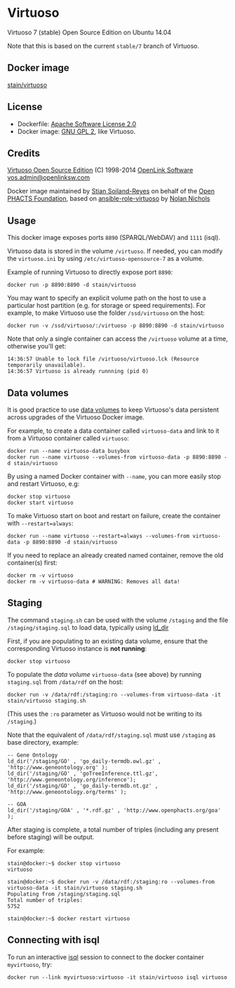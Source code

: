 # Virtuoso

Virtuoso 7 (stable) Open Source Edition on Ubuntu 14.04

Note that this is based on the current `stable/7` branch of Virtuoso. 

## Docker image

[stain/virtuoso](https://registry.hub.docker.com/u/stain/virtuoso/)


## License

* Dockerfile: [Apache Software License 2.0](LICENSE.md) 
* Docker image: [GNU GPL 2](https://github.com/openlink/virtuoso-opensource/blob/develop/7/LICENSE), like Virtuoso.


## Credits

[Virtuoso Open Source Edition](https://github.com/openlink/virtuoso-opensource) (C) 1998-2014 [OpenLink Software](http://www.openlinksw.com/) <vos.admin@openlinksw.com>

Docker image maintained by [Stian Soiland-Reyes](http://orcid.org/0000-0001-9842-9718) on behalf of the 
[Open PHACTS Foundation](http://www.openphactsfoundation.org/), based on
[ansible-role-virtuoso](https://github.com/nicholsn/ansible-role-virtuoso) by
[Nolan Nichols](http://orcid.org/0000-0003-1099-3328) 


## Usage

This docker image exposes ports `8890` (SPARQL/WebDAV) and `1111` (isql).

Virtuoso data is stored in the volume `/virtuoso`. If needed, you can modify
the `virtuoso.ini` by using `/etc/virtuoso-opensource-7` as a volume.

Example of running Virtuoso to directly expose port `8890`:

    docker run -p 8890:8890 -d stain/virtuoso

You may want to specify an explicit volume path on the host to use a
particular host partition (e.g. for storage or speed requirements).
For example, to make Virtuoso use the folder `/ssd/virtuoso` on the host:

    docker run -v /ssd/virtuoso/:/virtuoso -p 8890:8890 -d stain/virtuoso

Note that only a single container can access the `/virtuoso` volume at a time, otherwise you'll get:

	14:36:57 Unable to lock file /virtuoso/virtuoso.lck (Resource temporarily unavailable).
	14:36:57 Virtuoso is already runnning (pid 0)

## Data volumes

It is good practice to use [data volumes](http://docs.docker.com/userguide/dockervolumes/) to
keep Virtuoso's data persistent across upgrades of the Virtuoso Docker image. 

For example, to create a data container called `virtuoso-data` and link to it from
a Virtuoso container called `virtuoso`:

    docker run --name virtuoso-data busybox
    docker run --name virtuoso --volumes-from virtuoso-data -p 8890:8890 -d stain/virtuoso

By using a named Docker container with `--name`, you can more easily stop and restart Virtuoso, e.g:

    docker stop virtuoso
    docker start virtuoso

To make Virtuoso start on boot and restart on failure, create the container with `--restart=always`:

    docker run --name virtuoso --restart=always --volumes-from virtuoso-data -p 8890:8890 -d stain/virtuoso

If you need to replace an already created named container, remove the old container(s) first:
  
    docker rm -v virtuoso
    docker rm -v virtuoso-data # WARNING: Removes all data!



## Staging

The command `staging.sh` can be used with the volume `/staging` and the file
`/staging/staging.sql` to load data, typically using 
[ld\_dir](http://virtuoso.openlinksw.com/dataspace/doc/dav/wiki/Main/VirtBulkRDFLoader)

First, if you are populating to an existing data volume, ensure that the corresponding
Virtuoso instance is **not running**:

    docker stop virtuoso

To populate the *data volume* `virtuoso-data` (see above) by running
`staging.sql` from `/data/rdf` on the host:

    docker run -v /data/rdf:/staging:ro --volumes-from virtuoso-data -it stain/virtuoso staging.sh

(This uses the `:ro` parameter as Virtuoso would not be writing to its `/staging`.)

Note that the equivalent of `/data/rdf/staging.sql` must use `/staging` as base directory, example:

    -- Gene Ontology
    ld_dir('/staging/GO' , 'go_daily-termdb.owl.gz' , 'http://www.geneontology.org' );
    ld_dir('/staging/GO' , 'goTreeInference.ttl.gz', 'http://www.geneontology.org/inference');
    ld_dir('/staging/GO' , 'go_daily-termdb.nt.gz' , 'http://www.geneontology.org/terms' );

    -- GOA
    ld_dir('/staging/GOA' , '*.rdf.gz' , 'http://www.openphacts.org/goa' );

After staging is complete, a total number of triples (including any present
before staging) will be output.

For example:

    stain@docker:~$ docker stop virtuoso
    virtuoso
    
    stain@docker:~$ docker run -v /data/rdf:/staging:ro --volumes-from virtuoso-data -it stain/virtuoso staging.sh
    Populating from /staging/staging.sql
    Total number of triples:
    5752

    stain@docker:~$ docker restart virtuoso


## Connecting with isql

To run an interactive [isql](http://docs.openlinksw.com/virtuoso/isql.html) session
to connect to the docker container `myvirtuoso`, try:

    docker run --link myvirtuoso:virtuoso -it stain/virtuoso isql virtuoso

